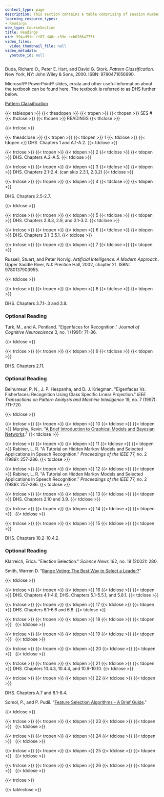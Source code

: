 ```yaml
---
content_type: page
description: This section contains a table comprising of session numbers and readings.
learning_resource_types:
- Readings
ocw_type: CourseSection
title: Readings
uid: 394ad9fe-ff87-d48c-c39e-ccb07664775f
video_files:
  video_thumbnail_file: null
video_metadata:
  youtube_id: null
---
```


Duda, Richard O., Peter E. Hart, and David G. Stork. _Pattern Classification_. New York, NY: John Wiley & Sons, 2000. ISBN: 9780471056690.

Microsoft® PowerPoint® slides, errata and other useful information about the textbook can be found here. The textbook is referred to as DHS further below.

[Pattern Classification](http://web.archive.org/web/20110715184521/http://rii.ricoh.com/~stork/DHS.html)

{{< tableopen >}}
{{< theadopen >}}
{{< tropen >}}
{{< thopen >}}
SES #
{{< thclose >}}
{{< thopen >}}
READINGS
{{< thclose >}}

{{< trclose >}}

{{< theadclose >}}
{{< tropen >}}
{{< tdopen >}}
1
{{< tdclose >}}
{{< tdopen >}}
DHS. Chapters 1 and A.1-A.2.
{{< tdclose >}}

{{< trclose >}}
{{< tropen >}}
{{< tdopen >}}
2
{{< tdclose >}}
{{< tdopen >}}
DHS. Chapters A.2-A.5.
{{< tdclose >}}

{{< trclose >}}
{{< tropen >}}
{{< tdopen >}}
3
{{< tdclose >}}
{{< tdopen >}}
DHS. Chapters 2.1-2.4. (can skip 2.3.1, 2.3.2)
{{< tdclose >}}

{{< trclose >}}
{{< tropen >}}
{{< tdopen >}}
4
{{< tdclose >}}
{{< tdopen >}}


DHS. Chapters 2.5-2.7.


{{< tdclose >}}

{{< trclose >}}
{{< tropen >}}
{{< tdopen >}}
5
{{< tdclose >}}
{{< tdopen >}}
DHS. Chapters 2.8.3, 2.9, and 3.1-3.2.
{{< tdclose >}}

{{< trclose >}}
{{< tropen >}}
{{< tdopen >}}
6
{{< tdclose >}}
{{< tdopen >}}
DHS. Chapters 3.1-3.5.1.
{{< tdclose >}}

{{< trclose >}}
{{< tropen >}}
{{< tdopen >}}
7
{{< tdclose >}}
{{< tdopen >}}


Russell, Stuart, and Peter Norvig. _Artificial Intelligence: A Modern Approach_. Upper Saddle River, NJ: Prentice Hall, 2002, chapter 21. ISBN: 9780137903955.


{{< tdclose >}}

{{< trclose >}}
{{< tropen >}}
{{< tdopen >}}
8
{{< tdclose >}}
{{< tdopen >}}


DHS. Chapters 3.7.1-.3 and 3.8.

### Optional Reading

Turk, M., and A. Pentland. "Eigenfaces for Recognition." _Journal of Cognitive Neuroscience_ 3, no. 1 (1991): 71-86.


{{< tdclose >}}

{{< trclose >}}
{{< tropen >}}
{{< tdopen >}}
9
{{< tdclose >}}
{{< tdopen >}}


DHS. Chapters 2.11.

### Optional Reading

Belhumeur, P. N., J. P. Hespanha, and D. J. Kriegman. "Eigenfaces Vs. Fisherfaces: Recognition Using Class Specific Linear Projection." _IEEE Transactions on Pattern Analysis and Machine Intelligence_ 19, no. 7 (1997): 711-720.


{{< tdclose >}}

{{< trclose >}}
{{< tropen >}}
{{< tdopen >}}
10
{{< tdclose >}}
{{< tdopen >}}
Murphy, Kevin. "[A Brief Introduction to Graphical Models and Bayesian Networks](http://www.cs.ubc.ca/~murphyk/Bayes/bnintro.html)."
{{< tdclose >}}

{{< trclose >}}
{{< tropen >}}
{{< tdopen >}}
11
{{< tdclose >}}
{{< tdopen >}}
Rabiner, L. R. "A Tutorial on Hidden Markov Models and Selected Applications in Speech Recognition." _Proceedings of the IEEE_ 77, no. 2 (1989): 257-286.
{{< tdclose >}}

{{< trclose >}}
{{< tropen >}}
{{< tdopen >}}
12
{{< tdclose >}}
{{< tdopen >}}
Rabiner, L. R. "A Tutorial on Hidden Markov Models and Selected Applications in Speech Recognition." _Proceedings of the IEEE_ 77, no. 2 (1989): 257-286.
{{< tdclose >}}

{{< trclose >}}
{{< tropen >}}
{{< tdopen >}}
13
{{< tdclose >}}
{{< tdopen >}}
DHS. Chapters 2.10 and 3.9.
{{< tdclose >}}

{{< trclose >}}
{{< tropen >}}
{{< tdopen >}}
14
{{< tdclose >}}
{{< tdopen >}}
 
{{< tdclose >}}

{{< trclose >}}
{{< tropen >}}
{{< tdopen >}}
15
{{< tdclose >}}
{{< tdopen >}}


DHS. Chapters 10.2-10.4.2.

### Optional Reading

Klarreich, Erica. "Election Selection." _Science News_ 162, no. 18 (2002): 280.

Smith, Warren D. "[Range Voting: The Best Way to Select a Leader?](http://rangevoting.org/SmithWM.html)"


{{< tdclose >}}

{{< trclose >}}
{{< tropen >}}
{{< tdopen >}}
16
{{< tdclose >}}
{{< tdopen >}}
DHS. Chapters 4.1-4.6, DHS. Chapters 5.1-5.5.1, and 5.8.1.
{{< tdclose >}}

{{< trclose >}}
{{< tropen >}}
{{< tdopen >}}
17
{{< tdclose >}}
{{< tdopen >}}
DHS. Chapters 6.1-6.6 and 6.8.
{{< tdclose >}}

{{< trclose >}}
{{< tropen >}}
{{< tdopen >}}
18
{{< tdclose >}}
{{< tdopen >}}
 
{{< tdclose >}}

{{< trclose >}}
{{< tropen >}}
{{< tdopen >}}
19
{{< tdclose >}}
{{< tdopen >}}
 
{{< tdclose >}}

{{< trclose >}}
{{< tropen >}}
{{< tdopen >}}
20
{{< tdclose >}}
{{< tdopen >}}
 
{{< tdclose >}}

{{< trclose >}}
{{< tropen >}}
{{< tdopen >}}
21
{{< tdclose >}}
{{< tdopen >}}
DHS. Chapters 10.4.3, 10.4.4, and 10.6-10.10.
{{< tdclose >}}

{{< trclose >}}
{{< tropen >}}
{{< tdopen >}}
22
{{< tdclose >}}
{{< tdopen >}}


DHS. Chapters A.7 and 8.1-8.4.

Somol, P., and P. Pudil. "[Feature Selection Algorithms - A Brief Guide](http://ro.utia.cas.cz/RO_old/fs/fs_guideline.html)."


{{< tdclose >}}

{{< trclose >}}
{{< tropen >}}
{{< tdopen >}}
23
{{< tdclose >}}
{{< tdopen >}}
 
{{< tdclose >}}

{{< trclose >}}
{{< tropen >}}
{{< tdopen >}}
24
{{< tdclose >}}
{{< tdopen >}}
 
{{< tdclose >}}

{{< trclose >}}
{{< tropen >}}
{{< tdopen >}}
25
{{< tdclose >}}
{{< tdopen >}}
 
{{< tdclose >}}

{{< trclose >}}
{{< tropen >}}
{{< tdopen >}}
26
{{< tdclose >}}
{{< tdopen >}}
 
{{< tdclose >}}

{{< trclose >}}

{{< tableclose >}}